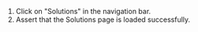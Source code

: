 1. Click on "Solutions" in the navigation bar.
2. Assert that the Solutions page is loaded successfully.